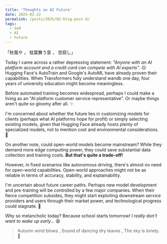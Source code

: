 ```yaml
---
title: 'Thoughts on AI Future'
date: 2025-02-22
permalink: /posts/2025/02-blog-post-8/
tags:
  - Sad
  - AI
  - Future
---
```


「秋風や ， 枯葉舞う音 ， 空寂し」

Today I came across a rather depressing statement: *"Anyone with an AI platform account and a credit card can compete with AI experts"*. 😔 Hugging Face's AutoTrain and Google's AutoML have already proven their capabilities. When Transformers fully understand wandb one day, four years of university education might become meaningless.

Before automated training becomes widespread, perhaps I could make a living as an "AI platform customer service representative". Or maybe things aren't quite so gloomy after all. ✨

I'm concerned about whether the future lies in customizing models for clients (perhaps what AI platforms hope for profit) or simply selecting existing models, given that Hugging Face already hosts plenty of specialized models, not to mention cost and environmental considerations. 🤔

On another note, could open-world models become mainstream? While they demand more edge computing power, they could save substantial data collection and training costs. **But that's quite a trade-off!**

However, in fixed scenarios like autonomous driving, there's almost no need for open-world capabilities. Open-world approaches might not be as reliable in terms of accuracy, stability, and explainability.

I'm uncertain about future career paths. Perhaps new model development and pre-training will be controlled by a few major companies. When their fierce competition subsides, they might start exploiting downstream service providers and users through their market power, and technological progress could stagnate. 💭

Why so melancholic today? Because school starts tomorrow! *I really don't want to wake up early...* 😪

> Autumn wind blows , Sound of dancing dry leaves , The sky is lonely. 🍂
